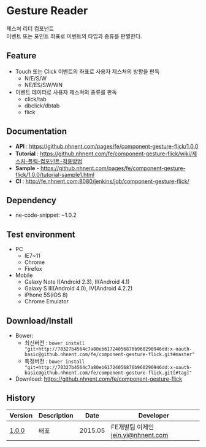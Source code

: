 Gesture Reader
===============
제스처 리더 컴포넌트<br>
이벤트 또는 포인트 좌표로 이벤트의 타입과 종류를 판별한다.

## Feature
* Touch 또는 Click 이벤트의 좌표로 사용자 제스쳐의 방향을 판독
	* N/E/S/W
	* NE/ES/SW/WN
* 이벤트 데이터로 사용자 제스쳐의 종류를 판독
	* click/tab
	* dbclick/dbtab
	* flick

## Documentation
* **API** : https://github.nhnent.com/pages/fe/component-gesture-flick/1.0.0
* **Tutorial** : https://github.nhnent.com/fe/component-gesture-flick/wiki/제스처-플릭-컴포넌트-적용방법
* **Sample** - https://github.nhnent.com/pages/fe/component-gesture-flick/1.0.0/tutorial-sample1.html
* **CI** : http://fe.nhnent.com:8080/jenkins/job/component-gesture-flick/


## Dependency
* ne-code-snippet: ~1.0.2

## Test environment
* PC
	* IE7~11
	* Chrome
	* Firefox
* Mobile
	* Galaxy Note I(Android 2.3), II(Android 4.1)
	* Galaxy S III(Android 4.0), IV(Android 4.2.2)
	* iPhone 5S(iOS 8)
	* Chrome Emulator


## Download/Install
* Bower:
   * 최신버전 : `bower install "git+http://70327b4564c7a80eb61724056876b960290946dd:x-oauth-basic@github.nhnent.com/fe/component-gesture-flick.git#master"`
   * 특정버전 : `bower install "git+http://70327b4564c7a80eb61724056876b960290946dd:x-oauth-basic@github.nhnent.com/fe/component-gesture-flick.git[#tag]"`
* Download: https://github.nhnent.com/fe/component-gesture-flick

## History
| Version | Description | Date | Developer |
| ---- | ---- | ---- | ---- |
| <a href="https://github.nhnent.com/pages/fe/component-gesture-flick/1.0.0">1.0.0</a> | 배포 | 2015.05 | FE개발팀 이제인 <jein.yi@nhnent.com> |
